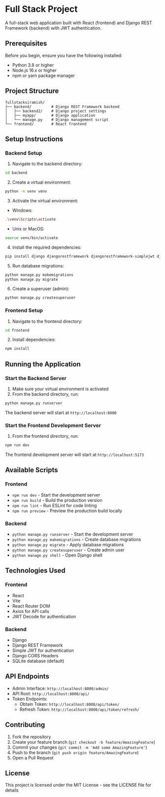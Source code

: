# Full Stack Project

A full-stack web application built with React (frontend) and Django REST Framework (backend) with JWT authentication.

## Prerequisites

Before you begin, ensure you have the following installed:
- Python 3.8 or higher
- Node.js 16.x or higher
- npm or yarn package manager

## Project Structure

```
fullstacksiramish/
├── backend/         # Django REST Framework backend
│   ├── backend2/    # Django project settings
│   ├── myapp/       # Django application
│   └── manage.py    # Django management script
└── frontend/        # React frontend
```

## Setup Instructions

### Backend Setup

1. Navigate to the backend directory:
```bash
cd backend
```

2. Create a virtual environment:
```bash
python -m venv venv
```

3. Activate the virtual environment:
- Windows:
```bash
.\venv\Scripts\activate
```
- Unix or MacOS:
```bash
source venv/bin/activate
```

4. Install the required dependencies:
```bash
pip install django djangorestframework djangorestframework-simplejwt django-cors-headers
```

5. Run database migrations:
```bash
python manage.py makemigrations
python manage.py migrate
```

6. Create a superuser (admin):
```bash
python manage.py createsuperuser
```

### Frontend Setup

1. Navigate to the frontend directory:
```bash
cd frontend
```

2. Install dependencies:
```bash
npm install
```

## Running the Application

### Start the Backend Server

1. Make sure your virtual environment is activated
2. From the backend directory, run:
```bash
python manage.py runserver
```
The backend server will start at `http://localhost:8000`

### Start the Frontend Development Server

1. From the frontend directory, run:
```bash
npm run dev
```
The frontend development server will start at `http://localhost:5173`

## Available Scripts

### Frontend
- `npm run dev` - Start the development server
- `npm run build` - Build the production version
- `npm run lint` - Run ESLint for code linting
- `npm run preview` - Preview the production build locally

### Backend
- `python manage.py runserver` - Start the development server
- `python manage.py makemigrations` - Create database migrations
- `python manage.py migrate` - Apply database migrations
- `python manage.py createsuperuser` - Create admin user
- `python manage.py shell` - Open Django shell

## Technologies Used

### Frontend
- React
- Vite
- React Router DOM
- Axios for API calls
- JWT Decode for authentication

### Backend
- Django
- Django REST Framework
- Simple JWT for authentication
- Django CORS Headers
- SQLite database (default)

## API Endpoints

- Admin Interface: `http://localhost:8000/admin/`
- API Root: `http://localhost:8000/api/`
- Token Endpoints:
  - Obtain Token: `http://localhost:8000/api/token/`
  - Refresh Token: `http://localhost:8000/api/token/refresh/`

## Contributing

1. Fork the repository
2. Create your feature branch (`git checkout -b feature/AmazingFeature`)
3. Commit your changes (`git commit -m 'Add some AmazingFeature'`)
4. Push to the branch (`git push origin feature/AmazingFeature`)
5. Open a Pull Request

## License

This project is licensed under the MIT License - see the LICENSE file for details
